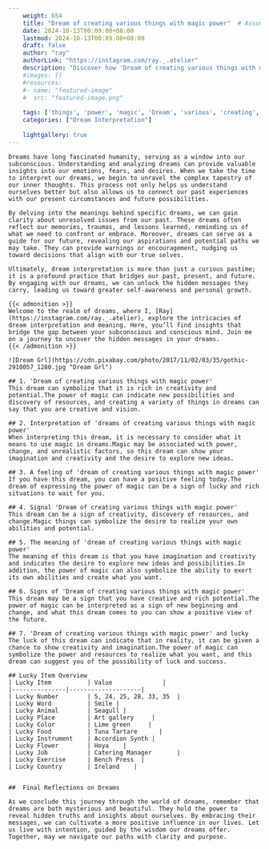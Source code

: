 ```yaml
---
    weight: 654
    title: "Dream of creating various things with magic power"  # Assuming 'title' column exists
    date: 2024-10-13T00:09:00+08:00
    lastmod: 2024-10-13T00:09:00+08:00
    draft: false
    author: "ray"
    authorLink: "https://instagram.com/ray._.atelier"
    description: "Discover how 'Dream of creating various things with magic power' can interpret your future and uncover its significant meanings in your life."
    #images: []
    #resources:
    #- name: "featured-image"
    #  src: "featured-image.png"
    
    tags: ['things', 'power', 'magic', 'Dream', 'various', 'creating', 'of', 'with']
    categories: ["Dream Interpretation"]
    
    lightgallery: true
---
```

    
    Dreams have long fascinated humanity, serving as a window into our subconscious. Understanding and analyzing dreams can provide valuable insights into our emotions, fears, and desires. When we take the time to interpret our dreams, we begin to unravel the complex tapestry of our inner thoughts. This process not only helps us understand ourselves better but also allows us to connect our past experiences with our present circumstances and future possibilities.
    
    By delving into the meanings behind specific dreams, we can gain clarity about unresolved issues from our past. These dreams often reflect our memories, traumas, and lessons learned, reminding us of what we need to confront or embrace. Moreover, dreams can serve as a guide for our future, revealing our aspirations and potential paths we may take. They can provide warnings or encouragement, nudging us toward decisions that align with our true selves.
    
    Ultimately, dream interpretation is more than just a curious pastime; it is a profound practice that bridges our past, present, and future. By engaging with our dreams, we can unlock the hidden messages they carry, leading us toward greater self-awareness and personal growth.
    
    {{< admonition >}}
    Welcome to the realm of dreams, where I, [Ray](https://instagram.com/ray._.atelier), explore the intricacies of dream interpretation and meaning. Here, you’ll find insights that bridge the gap between your subconscious and conscious mind. Join me on a journey to uncover the hidden messages in your dreams.
    {{< /admonition >}}
    
    ![Dream Grl](https://cdn.pixabay.com/photo/2017/11/02/03/35/gothic-2910057_1280.jpg "Dream Grl")
    
    ## 1. 'Dream of creating various things with magic power'
    This dream can symbolize that it is rich in creativity and potential.The power of magic can indicate new possibilities and discovery of resources, and creating a variety of things in dreams can say that you are creative and vision.
    
    ## 2. Interpretation of 'dreams of creating various things with magic power'
    When interpreting this dream, it is necessary to consider what it means to use magic in dreams.Magic may be associated with power, change, and unrealistic factors, so this dream can show your imagination and creativity and the desire to explore new ideas.
    
    ## 3. A feeling of 'dream of creating various things with magic power'
    If you have this dream, you can have a positive feeling today.The dream of expressing the power of magic can be a sign of lucky and rich situations to wait for you.
    
    ## 4. Signal 'Dream of creating various things with magic power'
    This dream can be a sign of creativity, discovery of resources, and change.Magic things can symbolize the desire to realize your own abilities and potential.
    
    ## 5. The meaning of 'dream of creating various things with magic power'
    The meaning of this dream is that you have imagination and creativity and indicates the desire to explore new ideas and possibilities.In addition, the power of magic can also symbolize the ability to exert its own abilities and create what you want.
    
    ## 6. Signs of 'Dream of creating various things with magic power'
    This dream may be a sign that you have creative and rich potential.The power of magic can be interpreted as a sign of new beginning and change, and what this dream comes to you can show a positive view of the future.
    
    ## 7. 'Dream of creating various things with magic power' and lucky
    The luck of this dream can indicate that in reality, it can be given a chance to show creativity and imagination.The power of magic can symbolize the power and resources to realize what you want, and this dream can suggest you of the possibility of luck and success.
    
    ## Lucky Item Overview
    | Lucky Item          | Value              |
    |---------------|--------------------|
    | Lucky Number        | 5, 24, 25, 28, 33, 35  |
    | Lucky Word          | Smile |
    | Lucky Animal        | Seagull |
    | Lucky Place         | Art gallery     |
    | Lucky Color         | Lime green     |
    | Lucky Food          | Tuna Tartare      |
    | Lucky Instrument    | Accordion Synth |
    | Lucky Flower        | Hoya    |
    | Lucky Job           | Catering Manager       |
    | Lucky Exercise      | Bench Press  |
    | Lucky Country       | Ireland    |
    
    
    ##  Final Reflections on Dreams
    
    As we conclude this journey through the world of dreams, remember that dreams are both mysterious and beautiful. They hold the power to reveal hidden truths and insights about ourselves. By embracing their messages, we can cultivate a more positive influence in our lives. Let us live with intention, guided by the wisdom our dreams offer. Together, may we navigate our paths with clarity and purpose.
    